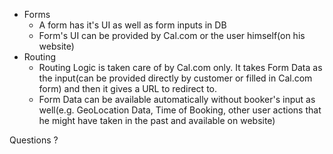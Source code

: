 - Forms
  - A form has it's UI as well as form inputs in DB
  - Form's UI can be provided by Cal.com or the user himself(on his website)
- Routing
  - Routing Logic is taken care of by Cal.com only. It takes Form Data as the input(can be provided directly by customer or filled in Cal.com form) and then it gives a URL to redirect to.
  - Form Data can be available automatically without booker's input as well(e.g. GeoLocation Data, Time of Booking, other user actions that he might have taken in the past and available on website)


Questions ?